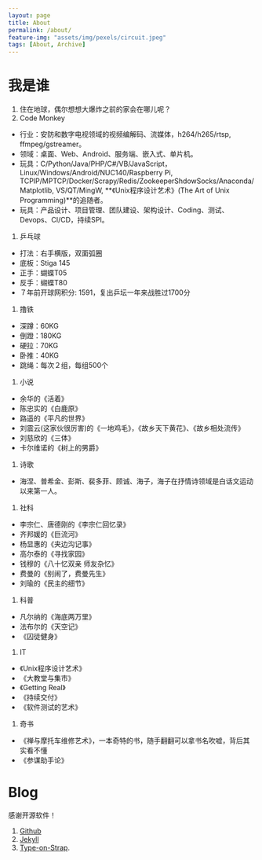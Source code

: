 ```yaml
---
layout: page
title: About
permalink: /about/
feature-img: "assets/img/pexels/circuit.jpeg"
tags: [About, Archive]
---
```


# 我是谁

1. 住在地球，偶尔想想大爆炸之前的家会在哪儿呢？
2. Code Monkey
  * 行业：安防和数字电视领域的视频编解码、流媒体，h264/h265/rtsp, ffmpeg/gstreamer。
  * 领域：桌面、Web、Android、服务端、嵌入式、单片机。
  * 玩具：C/Python/Java/PHP/C#/VB/JavaScript，Linux/Windows/Android/NUC140/Raspberry Pi, TCPIP/MPTCP/Docker/Scrapy/Redis/ZookeeperShdowSocks/Anaconda/Matplotlib, VS/QT/MingW, **《Unix程序设计艺术》(The Art of Unix Programming)**的追随者。
  * 玩具：产品设计、项目管理、团队建设、架构设计、Coding、测试、Devops、CI/CD，持续SPI。
1. 乒乓球
  * 打法：右手横版，双面弧圈
  * 底板：Stiga 145
  * 正手：蝴蝶T05
  * 反手：蝴蝶T80
  * ７年前开球网积分: 1591，复出乒坛一年来战胜过1700分
1. 撸铁
  * 深蹲：60KG
  * 倒蹬：180KG
  * 硬拉：70KG
  * 卧推：40KG
  * 跳绳：每次２组，每组500个
1. 小说
  * 余华的《活着》
  * 陈忠实的《白鹿原》
  * 路遥的《平凡的世界》
  * 刘震云(这家伙很厉害)的《一地鸡毛》，《故乡天下黄花》、《故乡相处流传》
  * 刘慈欣的《三体》
  * 卡尔维诺的《树上的男爵》
1. 诗歌
  * 海涅、普希金、彭斯、裴多菲、顾诚、海子，海子在抒情诗领域是白话文运动以来第一人。
1. 社科
  * 李宗仁、唐德刚的《李宗仁回忆录》
  * 齐邦媛的《巨流河》
  * 杨显惠的《夹边沟记事》
  * 高尔泰的《寻找家园》
  * 钱穆的《八十忆双亲 师友杂忆》
  * 费曼的《别闹了，费曼先生》
  * 刘瑜的《民主的细节》
1. 科普
  * 凡尔纳的《海底两万里》
  * 法布尔的《天空记》
  * 《囚徒健身》
1. IT
  * 《Unix程序设计艺术》
  * 《大教堂与集市》
  * 《Getting Real》
  * 《持续交付》
  * 《软件测试的艺术》
1. 奇书
  * 《禅与摩托车维修艺术》，一本奇特的书，随手翻翻可以拿书名吹嘘，背后其实看不懂
  * 《参谋助手论》

# Blog

感谢开源软件！

1. [Github](https://Github.com)
1. [Jekyll](http://jekyllrb.com/)
2. [Type-on-Strap](https://github.com/sylhare/Type-on-Strap).